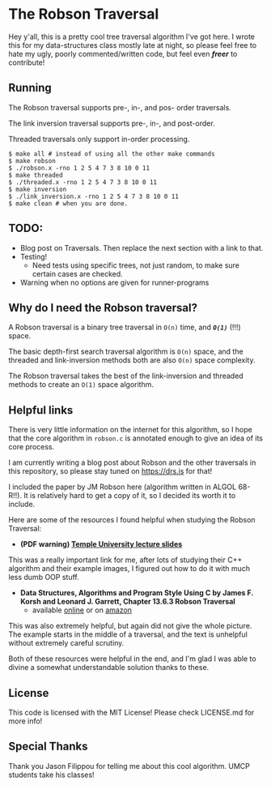 # The Robson Traversal #

Hey y'all, this is a pretty cool tree traversal algorithm I've got here.
I wrote this for my data-structures class mostly late at night,
so please feel free to hate my ugly, poorly commented/written code, but feel even ***freer*** to contribute!

## Running ##

The Robson traversal supports pre-, in-, and pos- order traversals.

The link inversion traversal supports pre-, in-, and post-order.

Threaded traversals only support in-order processing.

    $ make all # instead of using all the other make commands
    $ make robson
    $ ./robson.x -rno 1 2 5 4 7 3 8 10 0 11
    $ make threaded
    $ ./threaded.x -rno 1 2 5 4 7 3 8 10 0 11
    $ make inversion
    $ ./link_inversion.x -rno 1 2 5 4 7 3 8 10 0 11
    $ make clean # when you are done.

## TODO: ##

* Blog post on Traversals. Then replace the next section with a link to that.
* Testing!
    * Need tests using specific trees, not just random, to make sure certain cases are checked.
* Warning when no options are given for runner-programs

## Why do I need the Robson traversal? ##

A Robson traversal is a binary tree traversal in `O(n)` time, and ***`O(1)`*** (!!!) space.

The basic depth-first search traversal algorithm is `O(n)` space, and the threaded and link-inversion methods both are also `O(n)` space complexity.

The Robson traversal takes the best of the link-inversion and threaded methods to create an `O(1)` space algorithm.

## Helpful links ##

There is very little information on the internet for this algorithm, so I hope that the core
algorithm in `robson.c` is annotated enough to give an idea of its core process.

I am currently writing a blog post about Robson and the other traversals in this repository,
so please stay tuned on https://drs.is for that!

I included the paper by JM Robson here (algorithm written in ALGOL 68-R!!).
It is relatively hard to get a copy of it, so I decided its worth it to include.

Here are some of the resources I found helpful when studying the Robson Traversal:

* **(PDF warning) [Temple University lecture slides](https://cis.temple.edu/~wolfgang/cis551/Week06.pdf)**

This was a really important link for me, after lots of studying their C++ algorithm and their example images,
I figured out how to do it with much less dumb OOP stuff.

* **Data Structures, Algorithms and Program Style Using C by James F. Korsh and Leonard J. Garrett, Chapter 13.6.3 Robson Traversal**
    * available
[online](http://mindfulintegrations.com/books/Technology/computer_science/algo/start.htm)
or on [amazon](https://www.amazon.com/Structures-Algorithms-Program-Style-Using/dp/087150099X)

This was also extremely helpful, but again did not give the whole picture. The example starts in the middle of a traversal, and the text is unhelpful without extremely careful scrutiny.

Both of these resources were helpful in the end, and I'm glad I was able to divine a somewhat understandable solution thanks to these.

## License ##

This code is licensed with the MIT License! Please check LICENSE.md for more info!

## Special Thanks ##

Thank you Jason Filippou for telling me about this cool algorithm. UMCP students take his classes!
